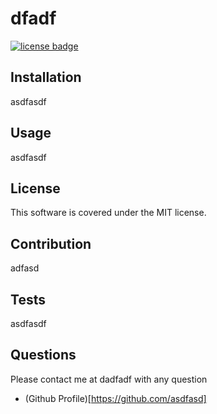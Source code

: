 
# dfadf
[![license badge](https://img.shields.io/badge/license-MIT-green.svg)](https://shields.io/)

## Installation
asdfasdf  

## Usage  
asdfasdf

## License
This software is covered under the MIT license.  

## Contribution
adfasd  

## Tests
asdfasdf

## Questions
Please contact me at dadfadf with any question

* (Github Profile)[https://github.com/asdfasd]


